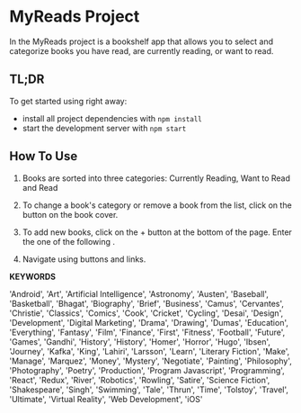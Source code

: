 # MyReads Project
In the MyReads project is a bookshelf app that allows you to select and categorize books you have read, are currently reading, or want to read.


## TL;DR

To get started using right away:

* install all project dependencies with `npm install`
* start the development server with `npm start`

## How To Use 

1. Books are sorted into three categories: Currently Reading, Want to Read and Read

2. To change a book's category or remove a book from the list, click on the button on the book cover.

3. To add new books, click on the + button at the bottom of the page. Enter the one of the following .

4. Navigate using buttons and links.


**KEYWORDS**

'Android', 'Art', 'Artificial Intelligence', 'Astronomy', 'Austen', 'Baseball', 'Basketball', 'Bhagat', 'Biography', 'Brief', 'Business', 'Camus', 'Cervantes', 'Christie', 'Classics', 'Comics', 'Cook', 'Cricket', 'Cycling', 'Desai', 'Design', 'Development', 'Digital Marketing', 'Drama', 'Drawing', 'Dumas', 'Education', 'Everything', 'Fantasy', 'Film', 'Finance', 'First', 'Fitness', 'Football', 'Future', 'Games', 'Gandhi', 'History', 'History', 'Homer', 'Horror', 'Hugo', 'Ibsen', 'Journey', 'Kafka', 'King', 'Lahiri', 'Larsson', 'Learn', 'Literary Fiction', 'Make', 'Manage', 'Marquez', 'Money', 'Mystery', 'Negotiate', 'Painting', 'Philosophy', 'Photography', 'Poetry', 'Production', 'Program Javascript', 'Programming', 'React', 'Redux', 'River', 'Robotics', 'Rowling', 'Satire', 'Science Fiction', 'Shakespeare', 'Singh', 'Swimming', 'Tale', 'Thrun', 'Time', 'Tolstoy', 'Travel', 'Ultimate', 'Virtual Reality', 'Web Development', 'iOS'